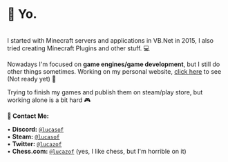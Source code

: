 # 👋 Yo.
<br>
I started with Minecraft servers and applications in VB.Net in 2015, I also tried creating Minecraft Plugins and other stuff. 💻

Nowadays I'm focused on **game engines/game development**, but I still do other things sometimes. Working on my personal website, <a href="https://lucasof.site" target="blank">click here</a> to see
(Not ready yet) 🍁

Trying to finish my games and publish them on steam/play store, but working alone is a bit hard 🎮


**📨 Contact Me:** 

• <strong> Discord:</strong> <code><a href="https://discord.com/users/319652568160534542" target_blank>@lucasof</a></code> <br>
• <strong>Steam:</strong> <code><a href="https://steamcommunity.com/id/lucasof" target_blank>@lucasof</a></code> <br>
• <strong>Twitter:</strong> <code><a href="https://x.com/lucazof" target_blank>@lucazof</a></code> <br>
• <strong>Chess.com:</strong> <code><a href="https://chess.com/member/lucazof" target_blank>@lucazof</a></code> (yes, I like chess, but I'm horrible on it)<br>


